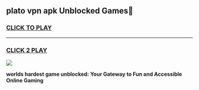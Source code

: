 
## plato vpn apk Unblocked Games👋
<h3>
<a href="https://premium.freeplayer.one?title=plato_vpn_apk&ref=16F">CLICK TO PLAY</a></h3>
<hr>

<h3>
<a href="https://premium.freeplayer.one?title=plato_vpn_apk&ref=16F">CLICK 2 PLAY</a>
  
</h3>

<a href="https://premium.freeplayer.one?title=plato_vpn_apk&ref=16F/"><img src="https://clearcache.store/games.png"></a>


**worlds hardest game unblocked: Your Gateway to Fun and Accessible Online Gaming**
